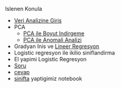 
Islenen Konula
 - [Veri Analizine Giris](https://nbviewer.jupyter.org/github/uzay00/KaVe-Egitim/blob/master/YapayOgrenme/titanic/Veri%20Analizine%20Giris.ipynb)
 - PCA
   - [PCA ile Boyut Indirgeme](https://nbviewer.jupyter.org/github/uzay00/KaVe-Egitim/blob/master/YapayOgrenme/PCA/PCA%20-%20Temel%20Bileşen%20Analizi.ipynb)
   - [PCA ile Anomali Analizi](https://nbviewer.jupyter.org/github/uzay00/KaVe-Egitim/blob/master/YapayOgrenme/PCA/PCA%20ile%20Anomali%20Tespiti.ipynb) 
 - Gradyan Inis ve [Lineer Regresyon](https://nbviewer.jupyter.org/github/uzay00/KaVe-Egitim/blob/master/YapayOgrenme/LineerRegresyon/LineerRegresyon.ipynb)
 - Logistic regresyon ile ikilio siniflandirma
  - El yapimi Logistic Regresyon 
   - [Soru](https://nbviewer.jupyter.org/github/uzay00/KaVe-Egitim/blob/master/YapayOgrenme/LogisticRegresyon/Soru%20-%20El%20yapimi%20Logistic%20Regresyon.ipynb) 
   - [cevap](https://nbviewer.jupyter.org/github/uzay00/KaVe-Egitim/blob/master/YapayOgrenme/LogisticRegresyon/Cevap%20-%20El%20yapimi%20Logistic%20Regresyon.ipynb) 
   - [sinifta](https://nbviewer.jupyter.org/github/uzay00/KaVe-Egitim/blob/master/YapayOgrenme/LogisticRegresyon/Sinif-%20El%20yapimi%20Logistic%20Regresyon.ipynb) yaptigimiz notebook
